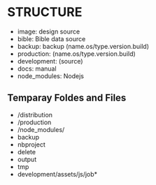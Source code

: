 STRUCTURE
============================
- image: design source
- bible: Bible data source
- backup: backup (name.os/type.version.build)
- production: (name.os/type.version.build)
- development: (source)
- docs: manual
- node_modules: Nodejs

Temparay Foldes and Files
---------
- /distribution
- /production
- /node_modules/
- backup
- nbproject
- delete
- output
- tmp
- development/assets/js/job*
